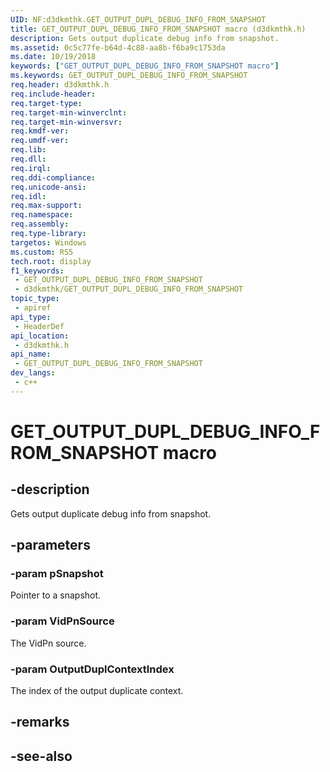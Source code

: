 ```yaml
---
UID: NF:d3dkmthk.GET_OUTPUT_DUPL_DEBUG_INFO_FROM_SNAPSHOT
title: GET_OUTPUT_DUPL_DEBUG_INFO_FROM_SNAPSHOT macro (d3dkmthk.h)
description: Gets output duplicate debug info from snapshot.
ms.assetid: 0c5c77fe-b64d-4c88-aa8b-f6ba9c1753da
ms.date: 10/19/2018
keywords: ["GET_OUTPUT_DUPL_DEBUG_INFO_FROM_SNAPSHOT macro"]
ms.keywords: GET_OUTPUT_DUPL_DEBUG_INFO_FROM_SNAPSHOT
req.header: d3dkmthk.h
req.include-header: 
req.target-type: 
req.target-min-winverclnt: 
req.target-min-winversvr: 
req.kmdf-ver: 
req.umdf-ver: 
req.lib: 
req.dll: 
req.irql: 
req.ddi-compliance: 
req.unicode-ansi: 
req.idl: 
req.max-support: 
req.namespace: 
req.assembly: 
req.type-library: 
targetos: Windows
ms.custom: RS5
tech.root: display
f1_keywords:
 - GET_OUTPUT_DUPL_DEBUG_INFO_FROM_SNAPSHOT
 - d3dkmthk/GET_OUTPUT_DUPL_DEBUG_INFO_FROM_SNAPSHOT
topic_type:
 - apiref
api_type:
 - HeaderDef
api_location:
 - d3dkmthk.h
api_name:
 - GET_OUTPUT_DUPL_DEBUG_INFO_FROM_SNAPSHOT
dev_langs:
 - c++
---
```


# GET_OUTPUT_DUPL_DEBUG_INFO_FROM_SNAPSHOT macro


## -description

Gets output duplicate debug info from snapshot.

## -parameters

### -param pSnapshot

Pointer to a snapshot.

### -param VidPnSource

The VidPn source.

### -param OutputDuplContextIndex

The index of the output duplicate context.

## -remarks

## -see-also

